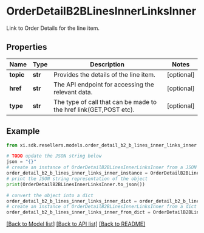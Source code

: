 # OrderDetailB2BLinesInnerLinksInner

Link to Order Details for the line item.

## Properties

Name | Type | Description | Notes
------------ | ------------- | ------------- | -------------
**topic** | **str** | Provides the details of the line item. | [optional] 
**href** | **str** | The API endpoint for accessing the relevant data. | [optional] 
**type** | **str** | The type of call that can be made to the href link(GET,POST etc). | [optional] 

## Example

```python
from xi.sdk.resellers.models.order_detail_b2_b_lines_inner_links_inner import OrderDetailB2BLinesInnerLinksInner

# TODO update the JSON string below
json = "{}"
# create an instance of OrderDetailB2BLinesInnerLinksInner from a JSON string
order_detail_b2_b_lines_inner_links_inner_instance = OrderDetailB2BLinesInnerLinksInner.from_json(json)
# print the JSON string representation of the object
print(OrderDetailB2BLinesInnerLinksInner.to_json())

# convert the object into a dict
order_detail_b2_b_lines_inner_links_inner_dict = order_detail_b2_b_lines_inner_links_inner_instance.to_dict()
# create an instance of OrderDetailB2BLinesInnerLinksInner from a dict
order_detail_b2_b_lines_inner_links_inner_from_dict = OrderDetailB2BLinesInnerLinksInner.from_dict(order_detail_b2_b_lines_inner_links_inner_dict)
```
[[Back to Model list]](../README.md#documentation-for-models) [[Back to API list]](../README.md#documentation-for-api-endpoints) [[Back to README]](../README.md)


